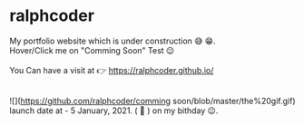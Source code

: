# ralphcoder
My portfolio website which is under construction 😅 😁.</br>
Hover/Click me on "Comming Soon" Test 😉 </br>
 </br>
You Can have a visit at 👉 https://ralphcoder.github.io/
 </br> </br>

![](https://github.com/ralphcoder/comming soon/blob/master/the%20gif.gif)
</br>
launch date at - 5 January, 2021. ( 🎂 ) on my bithday 😉.

